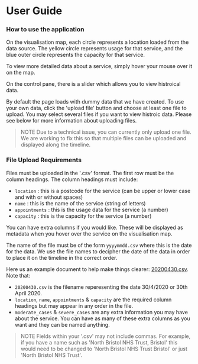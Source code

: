 # User Guide

### How to use the application

On the visualisation map, each circle represents a location loaded from the data source. The yellow circle represents usage for that service, and the blue outer circle represents the capacity for that service.

To view more detailed data about a service, simply hover your mouse over it on the map.

On the control pane, there is a slider which allows you to view histroical data.

By default the page loads with dummy data that we have created. To use your own data, click the 'upload file' button and choose at least one file to upload. You may select several files if you want to view histroic data. Please see below for more information about uploading files.

> NOTE Due to a technical issue, you can currently only upload one file. We are working to fix this so that multiple files can be uploaded and displayed along the timeline.

### File Upload Requirements

Files must be uploaded in the '.csv' format. The first row must be the column headings. The column headings must include:

- `location` : this is a postcode for the service (can be upper or lower case and with or without spaces)
- `name` : this is the name of the service (string of letters)
- `appointments` : this is the usage data for the service (a number)
- `capacity` : this is the capacity for the service (a number)

You can have extra columns if you would like. These will be displayed as metadata when you hover over the service on the visualisation map.

The name of the file must be of the form `yyyymmdd.csv` where this is the date for the data. We use the file names to decipher the date of the data in order to place it on the timeline in the correct order.

Here us an example document to help make things clearer: [20200430.csv](https://github.com/davehenryjones/WellbeingJam2020/blob/master/src/public/resources/20200430.csv). Note that:

- `20200430.csv` is the filename reperesenting the date 30/4/2020 or 30th April 2020.
-  `location`, `name`, `appointments` & `capacity` are the required column headings but may appear in any order in the file.
- `moderate_cases` & `severe_cases` are any extra information you may have about the service. You can have as many of these extra columns as you want and they can be named anything.  

> NOTE Fields within your '.csv' may not include commas. For example, if you have a name such as 'North Bristol NHS Trust, Bristol' this would need to be changed to 'North Bristol NHS Trust Bristol' or just 'North Bristol NHS Trust'.
